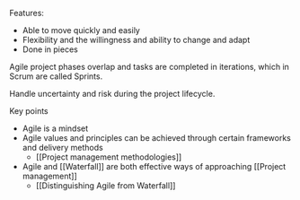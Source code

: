Features:
- Able to move quickly and easily
- Flexibility and the willingness and ability to change and adapt
- Done in pieces

Agile project phases overlap and tasks are completed in iterations, which in Scrum are called Sprints.

Handle uncertainty and risk during the project lifecycle.

Key points
- Agile is a mindset
- Agile values and principles can be achieved through certain frameworks and delivery methods
	- [[Project management methodologies]]
- Agile and [[Waterfall]] are both effective ways of approaching [[Project management]]
	- [[Distinguishing Agile from Waterfall]]
